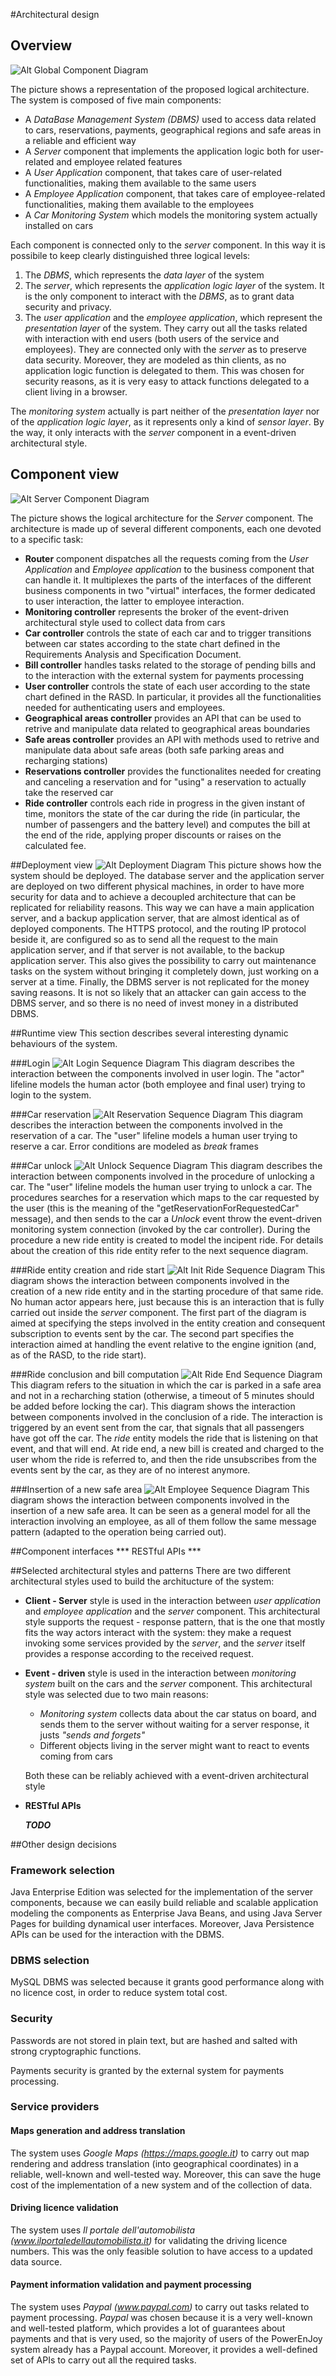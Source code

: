 #Architectural design

## Overview

![Alt Global Component Diagram](http://localhost/powerenjoy/DD/images/compdiag.png "Global Component Diagram")

The picture shows a representation of the proposed logical architecture. The system is composed of five main components:

* A _DataBase Management System (DBMS)_ used to access data related to cars, reservations, payments, geographical regions and safe areas in a reliable and efficient way
* A _Server_ component that implements the application logic both for user-related and employee related features
* A _User Application_ component, that takes care of user-related functionalities, making them available to the same users
* A _Employee Application_ component, that takes care of employee-related functionalities, making them available to the employees
* A _Car Monitoring System_ which models the monitoring system actually installed on cars

Each component is connected only to the _server_ component. In this way it is possibile to keep clearly distinguished three logical levels:

1. The _DBMS_, which represents the _data layer_ of the system
2. The _server_, which represents the _application logic layer_ of the system. It is the only component to interact with the _DBMS_, as to grant data security and privacy.
3. The _user application_ and the _employee application_, which represent the _presentation layer_ of the system. They carry out all the tasks related with interaction with end users (both users of the service and employees). They are connected only with the _server_ as to preserve data security. Moreover, they are modeled as thin clients, as no application logic function is delegated to them. This was chosen for security reasons, as it is very easy to attack functions delegated to a client living in a browser.

The _monitoring system_ actually is part neither of the _presentation layer_ nor of the _application logic layer_, as it represents only a kind of _sensor layer_. By the way, it only interacts with the _server_ component in a event-driven architectural style. 

## Component view
![Alt Server Component Diagram](http://localhost/powerenjoy/DD/images/servcomp.svg "Server component  diagram")

The picture shows the logical architecture for the _Server_ component. The architecture is made up of several different components, each one devoted to a specific task:

* __Router__ component dispatches all the requests coming from the _User Application_ and _Employee application_ to the business component that can handle it. It multiplexes the parts of the interfaces of the different business components in two "virtual" interfaces, the former dedicated to user interaction, the latter to employee interaction.
* __Monitoring controller__ represents the broker of the event-driven architectural style used to collect data from cars
* __Car controller__ controls the state of each car and to trigger transitions between car states according to the state chart defined in the Requirements Analysis and Specification Document.
* __Bill controller__ handles tasks related to the storage of pending bills and to the interaction with the external system for payments processing
* __User controller__ controls the state of each user according to the state chart defined in the RASD. In particular, it provides all the functionalities needed for authenticating users and employees.
* __Geographical areas controller__ provides an API that can be used to retrive and manipulate data related to geographical areas boundaries
* __Safe areas controller__ provides an API with methods used to retrive and manipulate data about safe areas (both safe parking areas and recharging stations)
* __Reservations controller__ provides the functionalites needed for creating and canceling a reservation and for "using" a reservation to actually take the reserved car
* __Ride controller__ controls each ride in progress in the given instant of time, monitors the state of the car during the ride (in particular, the number of passengers and the battery level) and computes the bill at the end of the ride, applying proper discounts or raises on the calculated fee.

##Deployment view
![Alt Deployment Diagram](http://localhost/powerenjoy/DD/images/deploy.svg "Deployment Diagram")
This picture shows how the system should be deployed.
The database server and the application server are deployed on two different physical machines, in order to have more security for data and to achieve a decoupled architecture that can be replicated for reliability reasons. This way we can have a main application server, and a backup application server, that are almost identical as of deployed components. The HTTPS protocol, and the routing IP protocol beside it, are configured so as to send all the request to the main application server, and if that server is not available, to the backup application server. This also gives the possibility to carry out maintenance tasks on the system without bringing it completely down, just working on a server at a time. Finally, the DBMS server is not replicated for the money saving reasons. It is not so likely that an attacker can gain access to the DBMS server, and so there is no need of invest money in a distributed DBMS.

##Runtime view
This section describes several interesting dynamic behaviours of the system.

###Login
![Alt Login Sequence Diagram](http://localhost/powerenjoy/DD/images/seq_login.svg "Login Sequence Diagram")
This diagram describes the interaction between the components involved in user login. The "actor" lifeline models the human actor (both employee and final user) trying to login to the system.

###Car reservation
![Alt Reservation Sequence Diagram](http://localhost/powerenjoy/DD/images/seq_reserve.svg "Reservation Sequence Diagram")
This diagram describes the interaction between the components involved in the reservation of a car. The "user" lifeline models a human user trying to reserve a car. Error conditions are modeled as _break_ frames

###Car unlock
![Alt Unlock Sequence Diagram](http://localhost/powerenjoy/DD/images/seq_unlock.svg "Unlock Sequence Diagram")
This diagram describes the interaction between components involved in the procedure of unlocking a car. The "user" lifeline models the human user trying to unlock a car. The procedures searches for a reservation which maps to the car requested by the user (this is the meaning of the "getReservationForRequestedCar" message), and then sends to the car a *Unlock* event throw the event-driven monitoring system connection (invoked by the car controller). During the procedure a new ride entity is created to model the incipent ride. For details about the creation of this ride entity refer to the next sequence diagram.

###Ride entity creation and ride start
![Alt Init Ride Sequence Diagram](http://localhost/powerenjoy/DD/images/seq_rideinit.svg "Init Ride Sequence Diagram")
This diagram shows the interaction between components involved in the creation of a new ride entity and in the starting procedure of that same ride. No human actor appears here, just because this is an interaction that is fully carried out inside the *server* component. The first part of the diagram is aimed at specifying the steps involved in the entity creation and consequent subscription to events sent by the car. The second part specifies the interaction aimed at handling the event relative to the engine ignition (and, as of the RASD, to the ride start).

###Ride conclusion and bill computation
![Alt Ride End Sequence Diagram](http://localhost/powerenjoy/DD/images/seq_rideend.svg "Ride End Sequence Diagram")
This diagram refers to the situation in which the car is parked in a safe area and not in a recharching station (otherwise, a timeout of 5 minutes should be added before locking the car). This diagram shows the interaction between components involved in the conclusion of a ride. The interaction is triggered by an event sent from the car, that signals that all passengers have got off the car. The *ride* entity models the ride that is listening on that event, and that will end. At ride end, a new bill is created and charged to the user whom the ride is referred to, and then the ride unsubscribes from the events sent by the car, as they are of no interest anymore.

###Insertion of a new safe area
![Alt Employee Sequence Diagram](http://localhost/powerenjoy/DD/images/seq_employee.svg "Employee Sequence Diagram")
This diagram shows the interaction between components involved in the insertion of a new safe area. It can be seen as a general model for all the interaction involving an employee, as all of them follow the same message pattern (adapted to the operation being carried out).

##Component interfaces
*** RESTful APIs ***

##Selected architectural styles and patterns
There are two different architectural styles used to build the architucture of the system:

* __Client - Server__ style is used in the interaction between _user application_ and _employee application_ and the _server_ component. This architectural style supports the request - response pattern, that is the one that mostly fits the way actors interact with the system: they make a request invoking some services provided by the _server_, and the _server_ itself provides a response according to the received request. 
* __Event - driven__ style is used in the interaction between _monitoring system_ built on the cars and the _server_ component. This architectural style was selected due to two main reasons: 

  + _Monitoring system_ collects data about the car status on board, and sends them to the server without waiting for a server response, it justs _"sends and forgets"_
  + Different objects living in the server might want to react to events coming from cars

  Both these can be reliably achieved with a event-driven architectural style

* __RESTful APIs__ 
  
  ___TODO___ 

##Other design decisions

### Framework selection

  Java Enterprise Edition was selected for the implementation of the server components, because we can easily build reliable and scalable application modeling the components as Enterprise Java Beans, and using Java Server Pages for building dynamical user interfaces. Moreover, Java Persistence APIs can be used for the interaction with the DBMS.

### DBMS selection

  MySQL DBMS was selected because it grants good performance along with no licence cost, in order to reduce system total cost.

### Security
  
  Passwords are not stored in plain text, but are hashed and salted with strong cryptographic functions. 

  Payments security is granted by the external system for payments processing.

### Service providers

#### Maps generation and address translation
The system uses _Google Maps (https://maps.google.it)_ to carry out map rendering and address translation (into geographical coordinates) in a reliable, well-known and well-tested way. Moreover, this can save the huge cost of the implementation of a new system and of the collection of data.

#### Driving licence validation
The system uses _Il portale dell'automobilista (www.ilportaledellautomobilista.it)_ for validating the driving licence numbers. This was the only feasible solution to have access to a updated data source.

#### Payment information validation and payment processing
The system uses _Paypal (www.paypal.com)_ to carry out tasks related to payment processing. _Paypal_ was chosen because it is a very well-known and well-tested platform, which provides a lot of guarantees about payments and that is very used, so the majority of users of the PowerEnJoy system already has a Paypal account. Moreover, it provides a well-defined set of APIs to carry out all the required tasks.